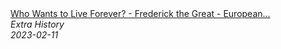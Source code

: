 <!--2024-07-21 00:21:39-->
<div class="yb">
  <a class="nodecor" href="/index.html?istoriya/who_wants_to_live_forever_-_frederick_the_great_-_european_history_-_part_5_-_extra_history">
    <img class="preview" data-videoid="yjVrcnMbgQM" src="https://i.ytimg.com/vi/yjVrcnMbgQM/hqdefault.jpg" align="middle" alt="">
  </a>
  <div class="inlbl text">
    <a class="nodecor" href="/index.html?istoriya/who_wants_to_live_forever_-_frederick_the_great_-_european_history_-_part_5_-_extra_history">Who Wants to Live Forever? - Frederick the Great - European...</a><br>
    <i class="smaller2">Extra History</i><br>
    <i class="smaller3">2023-02-11</i>
  </div>
</div>
